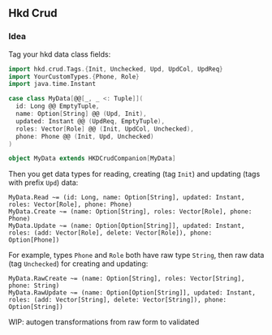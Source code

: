 ## Hkd Crud  

### Idea
Tag your hkd data class fields:
```scala
import hkd.crud.Tags.{Init, Unchecked, Upd, UpdCol, UpdReq}
import YourCustomTypes.{Phone, Role}
import java.time.Instant

case class MyData[@@[_, _ <: Tuple]](
  id: Long @@ EmptyTuple,
  name: Option[String] @@ (Upd, Init),
  updated: Instant @@ (UpdReq, EmptyTuple),
  roles: Vector[Role] @@ (Init, UpdCol, Unchecked),
  phone: Phone @@ (Init, Upd, Unchecked)
)

object MyData extends HKDCrudCompanion[MyData]
```
Then you get data types for reading, creating (tag `Init`) and updating (tags with prefix `Upd`) data:
```
MyData.Read ~= (id: Long, name: Option[String], updated: Instant, roles: Vector[Role], phone: Phone)
MyData.Create ~= (name: Option[String], roles: Vector[Role], phone: Phone)
MyData.Update ~= (name: Option[Option[String]], updated: Instant, roles: (add: Vector[Role], delete: Vector[Role]), phone: Option[Phone])
```
For example, types `Phone` and `Role` both have raw type `String`, then raw data (tag `Unchecked`) for creating and updating:
```
MyData.RawCreate ~= (name: Option[String], roles: Vector[String], phone: String)
MyData.RawUpdate ~= (name: Option[Option[String]], updated: Instant, roles: (add: Vector[String], delete: Vector[String]), phone: Option[String])
```
WIP: autogen transformations from raw form to validated